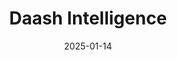 ---  
layout: startup_page  
title: "Daash Intelligence"  
id: "daash.co"  
permalink: "/daashintelligencedaash.co01142025/"  
website: "https://www.daash.co/"  
funding_round: "Seed"  
funding_amount: "$5.5M"  
investors: "Bullpen Capital, GFT Ventures, Silicon Road Ventures, Red Bike Capital"  
about: "Daash Intelligence provides an AI-powered predictive commerce intelligence platform for retail brands, particularly in the beauty industry. Its platform offers weekly retailer-specific updates and insights into sales, velocity, and market share, enabling brands to make better data-driven decisions. This helps brands identify and capitalize on emerging market trends and opportunities."  
markets: "AI, Beauty, Retail, Commerce Intelligence, Software Development"  
hq: "San Francisco, California, United States"  
founded_year: "2022"  
linkedin: "https://www.linkedin.com/company/daash-intelligence"  
twitter: ""  
instagram: ""  
facebook: ""  
crunchbase: "https://www.crunchbase.com/organization/daash-intelligence"  
pitchbook: ""  

date_display: "14-Jan-2025"  
date: "2025-01-14"

# SEO Optimization  
meta_title: "Daash Intelligence - Seed Funding ($5.5M)"  
meta_description: "Daash Intelligence, Daash Intelligence provides an AI-powered predictive commerce intelligence platform for retail brands, particularly in the beauty industry. Its platfo..."  
meta_keywords: "Daash Intelligence, AI, Beauty, Retail, Commerce Intelligence, Software Development, Seed funding"  
canonical_url: "https://startup.projectstartups.com/daashintelligencedaash.co01142025/"  
---
